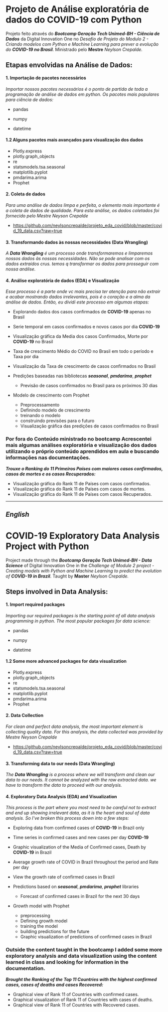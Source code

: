 # Projeto de Análise exploratória de dados do COVID-19 com Python
Projeto feito através do ***Bootcamp Geração Tech Unimed-BH - Ciência de Dados*** da <link src='https://web.dio.me/home'>Digital Innovation One</link> no *Desafio de Projeto do Modulo 2 - Criando modelos com Python e Machine Learning para prever a evolução do **COVID-19 no Brasil***. Ministrado pelo **Mestre** *Neylson Crepalde.*



## Etapas envolvidas na Análise de Dados:

#### 1. **Importação de pacotes necessários**

*Importar nossos pacotes necessários é o ponto de partida de toda a programação de análise de dados em python. Os pacotes mais populares para ciência de dados:*

- pandas

- numpy
- datetime

#### 1.2 **Alguns pacotes mais avançados para visualização dos dados**

- Plotly.express
- plotly.graph_objects
- re
- statsmodels.tsa.seasonal
- matplotlib.pyplot
- pmdarima.arima
- Prophet

#### 2. **Coleta de dados**

*Para uma análise de dados limpa e perfeita, o elemento mais importante é a coleta de dados de qualidade. Para esta análise, os dados coletados foi fornecido pelo Mestre Neyson Crepalde*

- https://github.com/neylsoncrepalde/projeto_eda_covid/blob/master/covid_19_data.csv?raw=true

#### 3. **Transformando dados às nossas necessidades (Data Wrangling)**

*A **Data Wrangling** é um processo onde transformaremos e limparemos nossos dados às nossas necessidades. Não se pode analisar com os dados extraídos crus. temos q transformar os dados para prosseguir com nossa análise.*

#### 4. **Análise exploratória de dados (EDA) e Visualização**

*Esse processo é a parte onde vc mais precisa ter atenção para não extrair e acabar mostrando dados irrelevantes, pois é o coração e a alma da análise de dados. Então, eu dividi este processo em algumas etapas:*

- Explorando dados dos casos confirmados de **COVID-19** apenas no Brasil
- Serie temporal em casos confirmados e novos casos por dia **COVID-19**
- Visualização gráfica da Media dos casos Confirmados, Morte por **COVID-19** no Brasil
- Taxa de crescimento Médio do COVID no Brasil em todo o período e Taxa por dia
- Visualização da Taxa de crescimento de casos confirmados no Brasil

- Predições baseadas nas bibliotecas ***seasonal***, ***pmdarima***, ***prophet***
  - Previsão de casos confirmados no Brasil para os próximos 30 dias
- Modelo de crescimento com Prophet
  - Preprocessamento
  - Definindo modelo de crescimento
  - treinando o modelo
  - construindo previsões para o futuro
  - Visualização gráfica das predições de casos confirmados no Brasil



### Por fora do Conteúdo ministrado no bootcamp Acrescentei mais algumas análises exploratória e visualização dos dados utilizando o próprio conteúdo aprendidos em aula e buscando informações nas documentações.

***Trouxe o Ranking do 11 Primeiros Países com maiores casos confirmados, casos de mortes e os casos Recuperados:***

* Visualização gráfica do Rank 11 de Países com casos confirmados.
* Visualização gráfica do Rank 11 de Países com casos de mortes.
* Visualização gráfica do Rank 11 de Países com casos Recuperados.

________________________________________________________________________________________________________________________________________________________________________________________________________________________________________________________________________________________________________

## *English*

# COVID-19 Exploratory Data Analysis Project with Python

Project made through the ***Bootcamp Geração Tech Unimed-BH - Data Science*** of <link src='https://web.dio.me/home'>Digital Innovation One</link> in the *Challenge of Module 2 project - Creating models with Python and Machine Learning to predict the evolution of **COVID-19 in Brazil***. Taught by **Master** *Neylson Crepalde.*



## Steps involved in Data Analysis:

#### 1. **Import required packages**

*Importing our required packages is the starting point of all data analysis programming in python. The most popular packages for data science:*

- pandas

- numpy
- datetime

#### 1.2 **Some more advanced packages for data visualization**

- Plotly.express
- plotly.graph_objects
- re
- statsmodels.tsa.seasonal
- matplotlib.pyplot
- pmdarima.arima
- Prophet

#### 2. **Data Collection**

*For clean and perfect data analysis, the most important element is collecting quality data. For this analysis, the data collected was provided by Mestre Neyson Crepalde*

- https://github.com/neylsoncrepalde/projeto_eda_covid/blob/master/covid_19_data.csv?raw=true

#### 3. **Transforming data to our needs (Data Wrangling)**

*The **Data Wrangling** is a process where we will transform and clean our data to our needs. It cannot be analyzed with the raw extracted data. we have to transform the data to proceed with our analysis.*

#### 4. **Exploratory Data Analysis (EDA) and Visualization**

*This process is the part where you most need to be careful not to extract and end up showing irrelevant data, as it is the heart and soul of data analysis. So I've broken this process down into a few steps:*

- Exploring data from confirmed cases of **COVID-19** in Brazil only
- Time series in confirmed cases and new cases per day **COVID-19**
- Graphic visualization of the Media of Confirmed cases, Death by **COVID-19** in Brazil
- Average growth rate of COVID in Brazil throughout the period and Rate per day
- View the growth rate of confirmed cases in Brazil

- Predictions based on ***seasonal***, ***pmdarima***, ***prophet*** libraries
  - Forecast of confirmed cases in Brazil for the next 30 days
- Growth model with Prophet
  - preprocessing
  - Defining growth model
  - training the model
  - building predictions for the future
  - Graphic visualization of predictions of confirmed cases in Brazil



### Outside the content taught in the bootcamp I added some more exploratory analysis and data visualization using the content learned in class and looking for information in the documentation.

***Brought the Ranking of the Top 11 Countries with the highest confirmed cases, cases of deaths and cases Recovered:***

* Graphical view of Rank 11 of Countries with confirmed cases.
* Graphical visualization of Rank 11 of Countries with cases of deaths.
* Graphical view of Rank 11 of Countries with Recovered cases.

